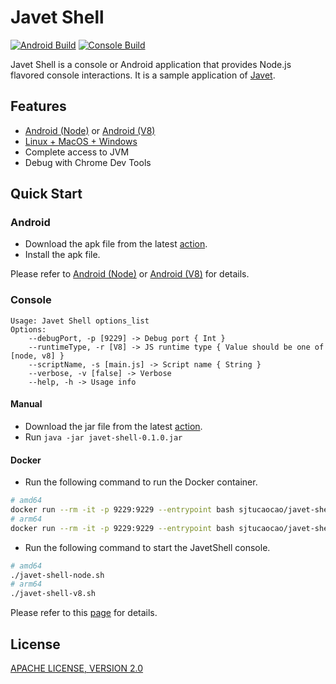 # Javet Shell

[![Android Build](https://github.com/caoccao/JavetShell/actions/workflows/android_build.yml/badge.svg)](https://github.com/caoccao/JavetShell/actions/workflows/android_build.yml) [![Console Build](https://github.com/caoccao/JavetShell/actions/workflows/console_build.yml/badge.svg)](https://github.com/caoccao/JavetShell/actions/workflows/console_build.yml)

Javet Shell is a console or Android application that provides Node.js flavored console interactions. It is a sample application of [Javet](https://github.com/caoccao/Javet).

## Features

- [Android (Node)](android_node) or [Android (V8)](android_v8)
- [Linux + MacOS + Windows](console)
- Complete access to JVM
- Debug with Chrome Dev Tools

## Quick Start

### Android

- Download the apk file from the latest [action](https://github.com/caoccao/JavetShell/actions/workflows/android_build.yml).
- Install the apk file.

Please refer to [Android (Node)](android_node) or [Android (V8)](android_v8) for details.

### Console

```shell
Usage: Javet Shell options_list
Options:
    --debugPort, -p [9229] -> Debug port { Int }
    --runtimeType, -r [V8] -> JS runtime type { Value should be one of [node, v8] }
    --scriptName, -s [main.js] -> Script name { String }
    --verbose, -v [false] -> Verbose
    --help, -h -> Usage info
```

#### Manual

- Download the jar file from the latest [action](https://github.com/caoccao/JavetShell/actions/workflows/console_build.yml).
- Run `java -jar javet-shell-0.1.0.jar`

#### Docker

- Run the following command to run the Docker container.

```sh
# amd64
docker run --rm -it -p 9229:9229 --entrypoint bash sjtucaocao/javet-shell:amd64-latest
# arm64
docker run --rm -it -p 9229:9229 --entrypoint bash sjtucaocao/javet-shell:arm64-latest
```

- Run the following command to start the JavetShell console.

```sh
# amd64
./javet-shell-node.sh
# arm64
./javet-shell-v8.sh
```

Please refer to this [page](console) for details.

## License

[APACHE LICENSE, VERSION 2.0](LICENSE)
